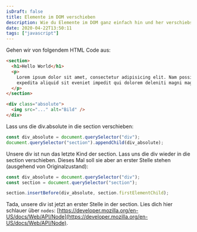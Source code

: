 ```yaml
---
isDraft: false
title: Elemente im DOM verschieben
description: Wie du Elemente im DOM ganz einfach hin und her verschiebst.
date: 2020-04-22T13:50:11
tags: ["javascript"]
---
```


Gehen wir von folgendem HTML Code aus:

```html
<section>
  <h1>Hello World</h1>
  <p>
    Lorem ipsum dolor sit amet, consectetur adipisicing elit. Nam possimus
    expedita aliquid sit eveniet impedit qui dolorem deleniti magni magnam?
  </p>
</section>

<div class="absolute">
  <img src="..." alt="Bild" />
</div>
```

Lass uns die div.absolute in die section verschieben:

```javascript
const div_absolute = document.querySelector("div");
document.querySelector("section").appendChild(div_absolute);
```

Unsere div ist nun das letzte Kind der section. Lass uns die div wieder in die section verschieben. Dieses Mal soll sie aber an erster Stelle stehen (ausgehend von Originalzustand):

```javascript
const div_absolute = document.querySelector("div");
const section = document.querySelector("section");

section.insertBefore(div_absolute, section.firstElementChild);
```

Tada, unsere div ist jetzt an erster Stelle in der section. Lies dich hier schlauer über `nodes`: [https://developer.mozilla.org/en-US/docs/Web/API/Node](https://developer.mozilla.org/en-US/docs/Web/API/Node).

